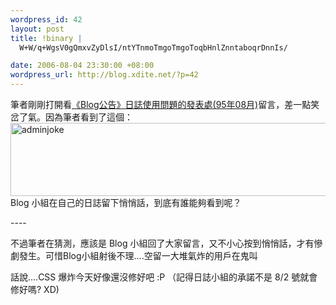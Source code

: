 ```yaml
--- 
wordpress_id: 42
layout: post
title: !binary |
  W+W/q+WgsV0gQmxvZyDlsI/ntYTnmoTmgoTmgoToqbHnlZnntaboqrDnnIs/

date: 2006-08-04 23:30:00 +08:00
wordpress_url: http://blog.xdite.net/?p=42
---
```

<p>筆者剛剛打開看<a href="http://blog.xuite.net/blog/baby/7508327">《Blog公告》日誌使用問題的發表處(95年08月)</a>留言，差一點笑岔了氣。因為筆者看到了這個：  <a href="http://www.flickr.com/photos/49274115@N00/206509474/" title="Photo Sharing"><img src="http://static.flickr.com/77/206509474_d9bf5cbc16_o.jpg" border="0" alt="adminjoke" width="890" height="117" /></a>  Blog 小組在自己的日誌留下悄悄話，到底有誰能夠看到呢？</p><p>   ----</p><p> 不過筆者在猜測，應該是 Blog 小組回了大家留言，又不小心按到悄悄話，才有慘劇發生。可惜Blog小組射後不理....空留一大堆氣炸的用戶在鬼叫</p><p>  話說....CSS 爆炸今天好像還沒修好吧 :P （記得日誌小組的承諾不是 8/2 號就會修好嗎? XD)   </p>
